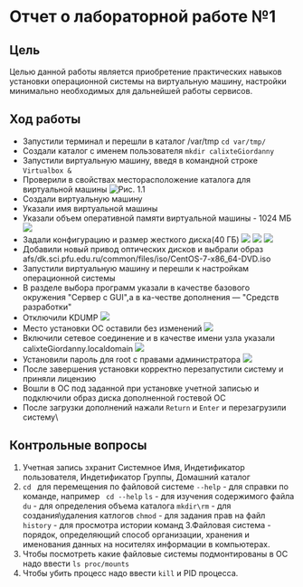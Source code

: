 # Отчет о лабораторной работе №1

## Цель

Целью данной работы является приобретение практических навыков установки операционной системы на виртуальную машину,
настройки минимально необходимых для дальнейшей работы сервисов.

## Ход работы

- Запустили терминал и перешли в каталог /var/tmp `cd var/tmp/`
- Создали каталог с именем пользователя `mkdir calixteGiordanny`
- Запустили виртуальную машину, введя в командной строке `Virtualbox &`
- Проверили в свойствах месторасположение каталога для виртуальной машины ![](https://github.com/calixteGiordanny/Lab_01/blob/main/report/img/%D0%A1%D0%BD%D0%B8%D0%BC%D0%BE%D0%BA%20%D1%8D%D0%BA%D1%80%D0%B0%D0%BD%D0%B0%20%D0%BE%D1%82%202021-04-29%2012-02-05.png "Рис. 1.1")
- Создали виртуальную машину
- Указали имя виртуальной машины
- Указали объем оперативной памяти виртуальной машины - 1024 МБ ![](https://github.com/calixteGiordanny/Lab_01/blob/main/report/img/%D0%A1%D0%BD%D0%B8%D0%BC%D0%BE%D0%BA%20%D1%8D%D0%BA%D1%80%D0%B0%D0%BD%D0%B0%20%D0%BE%D1%82%202021-04-29%2012-03-26.png)
- Задали конфигурацию и размер жесткого диска(40 ГБ) ![](https://github.com/calixteGiordanny/Lab_01/blob/main/report/img/%D0%A1%D0%BD%D0%B8%D0%BC%D0%BE%D0%BA%20%D1%8D%D0%BA%D1%80%D0%B0%D0%BD%D0%B0%20%D0%BE%D1%82%202021-04-29%2012-04-22.png)
  ![](https://github.com/calixteGiordanny/Lab_01/blob/main/report/img/%D0%A1%D0%BD%D0%B8%D0%BC%D0%BE%D0%BA%20%D1%8D%D0%BA%D1%80%D0%B0%D0%BD%D0%B0%20%D0%BE%D1%82%202021-04-29%2012-04-31.png)
  ![](https://github.com/calixteGiordanny/Lab_01/blob/main/report/img/%D0%A1%D0%BD%D0%B8%D0%BC%D0%BE%D0%BA%20%D1%8D%D0%BA%D1%80%D0%B0%D0%BD%D0%B0%20%D0%BE%D1%82%202021-04-29%2012-04-46.png)
- Добавили новый привод оптических дисков и выбрали образ afs/dk.sci.pfu.edu.ru/common/files/iso/CentOS-7-x86_64-DVD.iso
- Запустили виртуальную машину и перешли к настройкам операционной системы
- В разделе выбора программ указали в качестве базового окружения "Сервер с GUI",а в ка-честве дополнения — "Средств разработки"
- Отключили KDUMP ![](https://github.com/calixteGiordanny/Lab_01/blob/main/report/img/%D0%A1%D0%BD%D0%B8%D0%BC%D0%BE%D0%BA%20%D1%8D%D0%BA%D1%80%D0%B0%D0%BD%D0%B0%20%D0%BE%D1%82%202021-04-29%2012-23-07.png)
- Место установки ОС оставили без изменений ![](https://github.com/calixteGiordanny/Lab_01/blob/main/report/img/%D0%A1%D0%BD%D0%B8%D0%BC%D0%BE%D0%BA%20%D1%8D%D0%BA%D1%80%D0%B0%D0%BD%D0%B0%20%D0%BE%D1%82%202021-04-29%2012-25-29.png)
- Включили сетевое соединение и в качестве имени узла указали calixteGiordanny.localdomain ![](https://github.com/calixteGiordanny/Lab_01/blob/main/report/img/%D0%A1%D0%BD%D0%B8%D0%BC%D0%BE%D0%BA%20%D1%8D%D0%BA%D1%80%D0%B0%D0%BD%D0%B0%20%D0%BE%D1%82%202021-04-29%2012-25-17.png)
- Установили пароль для root с правами администратора ![](https://github.com/calixteGiordanny/Lab_01/blob/main/report/img/%D0%A1%D0%BD%D0%B8%D0%BC%D0%BE%D0%BA%20%D1%8D%D0%BA%D1%80%D0%B0%D0%BD%D0%B0%20%D0%BE%D1%82%202021-04-29%2012-28-08.png)
- После завершения установки корректно перезапустили систему и приняли лицензию
- Вошли в ОС под заданной при установке учетной записью и подключили образ диска дополненной гостевой ОС
- После загрузки дополнений нажали `Return` и `Enter` и перезагрузили систему\

## Контрольные вопросы

1. Учетная запись зхранит Системное Имя, Индетификатор пользователя, Индетификатор Группы, Домашний каталог
2. `cd ` для перемещения по файловой системе
   `--help` - для справки по команде, например ` cd --help`
   `ls` - для изучения содержимого файла
   `du` - для определения объема каталога
   `mkdir\rm` - для создания\удаления катлогов
   `chmod` - для задания прав на файл
   `history` - для просмотра истории команд
   3.Файловая система - порядок, определяющий способ организации, хранения и именования данных на носителях информации в компьютерах.
3. Чтобы посмотреть какие файловые системы подмонтированы в ОС надо ввести `ls proc/mounts`
4. Чтобы убить процесс надо ввести `kill` и PID процесса.
